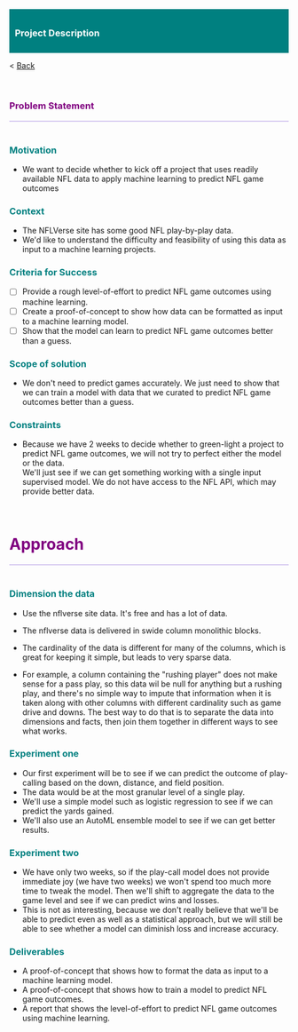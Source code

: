 
<div style="background-color: teal; padding: 10px;">
    <h3 style="color: white;">Project Description</h3>
</div>

< [Back](main.md)

<br>
<h3 style="color: purple;">Problem Statement</h3>
<div style="border: 1px solid rgba(147, 112, 219, 0.4); margin: 1px 0;"></div>
<br>



### <font color=teal>Motivation</font>

  - We want to decide whether to kick off a project that uses readily available NFL data to apply machine learning to predict NFL game outcomes

### <font color=teal>Context</font>
- The NFLVerse site has some good NFL play-by-play data. 
- We'd like to understand the difficulty and feasibility of using this data as input to a machine learning projects.  

### <font color=teal>Criteria for Success</font>
- [ ] Provide a rough level-of-effort to predict NFL game outcomes using machine learning. 
- [ ] Create a proof-of-concept to show how data can be formatted as input to a machine learning model.   
- [ ] Show that the model can learn to predict NFL game outcomes better than a guess.

### <font color=teal>Scope of solution</font>
- We don't need to predict games accurately.  We just need to show that we can train a model with data that we curated to predict NFL game outcomes better than a guess.

### <font color=teal>Constraints</font>
- Because we have 2 weeks to decide whether to green-light a project to predict NFL game outcomes, we will not try to perfect either the model or the data.  
    We'll just see if we can get something working with a single input supervised model.
    We do not have access to the NFL API, which may provide better data.

<br>
<h1 style="color: purple;">Approach</h1>
<div style="border: 1px solid rgba(147, 112, 219, 0.4); margin: 1px 0;"></div>
<br>

### <font color=teal>Dimension the data</font>
- Use the nflverse site data.  It's free and has a lot of data.

- The nflverse data is delivered in swide column monolithic blocks.
- The cardinality of the data is different for many of the columns, which is great for keeping it simple, but leads to very sparse data.
- For example, a column containing the "rushing player" does not make sense for a pass play, so this data wil be null for anything but a rushing play, and there's no simple way to impute that information 
    when it is taken along with other columns with different cardinality such as game drive and downs.
    The best way to do that is to separate the data into dimensions and facts, then join them together in different ways to see what works.


### <font color=teal>Experiment one</font>
- Our first experiment will be to see if we can predict the outcome of play-calling based on the down, distance, and field position.  
- The data would be at the most granular level of a single play.  
- We'll use a simple model such as logistic regression to see if we can predict the yards gained.
- We'll also use an AutoML ensemble model to see if we can get better results.

### <font color=teal>Experiment two</font>
- We have only two weeks, so if the play-call model does not provide immediate joy (we have two weeks) we won't spend too much more time to tweak the model.  Then we'll shift to aggregate the data to the game level and see if we can predict wins and losses.
- This is not as interesting, because we don't really believe that we'll be able to predict even as well as a statistical approach, but we will still be able to see whether a model can diminish loss and increase accuracy. 


### <font color=teal>Deliverables</font>
- A proof-of-concept that shows how to format the data as input to a machine learning model.
- A proof-of-concept that shows how to train a model to predict NFL game outcomes.
- A report that shows the level-of-effort to predict NFL game outcomes using machine learning.
